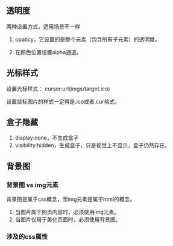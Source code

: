 ## 透明度
两种设置方式，适用场景不一样

1. opaticy，它设置的是整个元素（包含所有子元素）的透明度。

2. 在颜色位置设置alpha通道。

## 光标样式

设置光标样式：
cursor:url(imgs/target.ico)

设置鼠标图片的样式一定得是.ico或者.cur格式。

## 盒子隐藏

1. display:none，不生成盒子
2. visibility:hidden，生成盒子，只是视觉上不显示，盒子仍然存在。

## 背景图

### 背景图 vs img元素

背景图是属于css概念，而img元素是属于html的概念。

1. 当图片属于网页内容时，必须使用img元素。
2. 当图片仅用于美化页面时，必须使用背景图。 

### 涉及的css属性